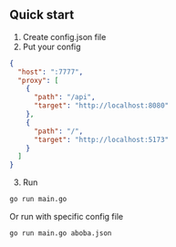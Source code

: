 ## Quick start

1. Create config.json file
2. Put your config
```json
{
  "host": ":7777",
  "proxy": [
    {
      "path": "/api",
      "target": "http://localhost:8080"
    },
    {
      "path": "/",
      "target": "http://localhost:5173"
    }
  ]
}
```

3. Run
```bash
go run main.go
```

Or run with specific config file
```bash
go run main.go aboba.json
```